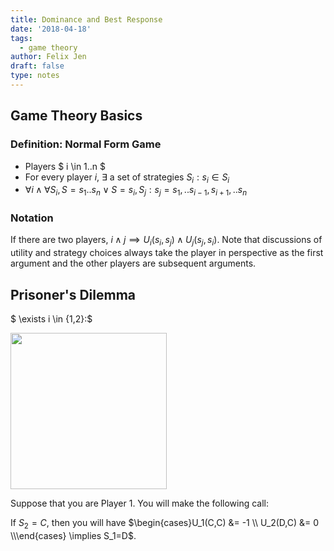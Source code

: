 ```yaml
---
title: Dominance and Best Response
date: '2018-04-18'
tags:
  - game theory
author: Felix Jen
draft: false
type: notes
---
```

## Game Theory Basics

### Definition: Normal Form Game

* Players $ i \in 1..n $
* For every player $i$, $\exists$ a set of strategies $S_i : s_i \in S_i$
* $\forall i \land \forall S_i, S = {s_1..s_n} \lor S = {s_i,S_j}: s_j = {s_1, .. s_{i-1}, s_{i+1}, .. s_n}$

### Notation

If there are two players, $i \land j \implies U_i(s_i,s_j) \land U_j(s_j,s_i)$. Note that discussions of utility and strategy choices always take the player in perspective as the first argument and the other players are subsequent arguments.

## Prisoner's Dilemma

$ \exists i \in {1,2}:$

<img src="/images/uploads/screenshot_2018-04-18-21.22.50_qernxk.jpg" width=250>

Suppose that you are Player 1. You will make the following call:

If $S_2=C$, then you will have $\begin{cases}U_1(C,C) &= -1 \\ U_2(D,C) &= 0 \\\end{cases} \implies S_1=D$.
